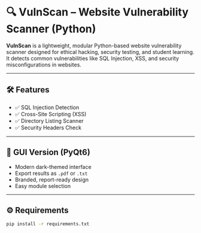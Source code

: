 # 🔍 VulnScan – Website Vulnerability Scanner (Python)

**VulnScan** is a lightweight, modular Python-based website vulnerability scanner designed for ethical hacking, security testing, and student learning. It detects common vulnerabilities like SQL Injection, XSS, and security misconfigurations in websites.

---

## 🛠️ Features

- ✅ SQL Injection Detection
- ✅ Cross-Site Scripting (XSS)
- ✅ Directory Listing Scanner
- ✅ Security Headers Check

---

## 🎨 GUI Version (PyQt6)

- Modern dark-themed interface
- Export results as `.pdf` or `.txt`
- Branded, report-ready design
- Easy module selection

---

## ⚙️ Requirements

```bash
pip install -r requirements.txt

